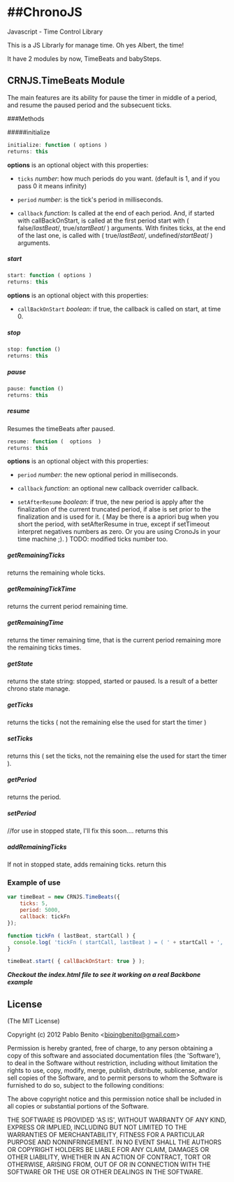 ##ChronoJS
========

Javascript - Time Control Library

This is a JS Librarly for manage time. Oh yes Albert, the time!

It have 2 modules by now, TimeBeats and babySteps.

## CRNJS.TimeBeats Module

The main features are its ability for pause the timer in middle of a period,
and resume the paused period and the subsecuent ticks.


###Methods

#####initialize

```javascript
initialize: function ( options )
returns: this
```

__options__ is an optional object with this properties:

* ```ticks``` _number_: how much periods do you want. (default is 1, and if you pass 0 it means infinity)

* ```period``` _number_: is the tick's period in milliseconds.

* ```callback``` _function_: Is called at the end of each period. And, if started with callBackOnStart, is called at the first period start with ( false/*lastBeat*/, true/*startBeat*/ ) arguments. With finites ticks, at the end of the last one, is called with ( true/*lastBeat*/, undefined/*startBeat*/ ) arguments.

##### start

```javascript
start: function ( options )
returns: this
```

__options__ is an optional object with this properties:

* ```callBackOnStart``` _boolean_: if true, the callback is called on start, at time 0.

##### stop

```javascript
stop: function ()
returns: this
```

##### pause

```javascript
pause: function ()
returns: this
```

##### resume

Resumes the timeBeats after paused.

```javascript
resume: function (  options  )
returns: this
```

__options__ is an optional object with this properties:

* ```period``` _number_: the new optional period in milliseconds.

* ```callback``` _function_: an optional new callback overrider callback.

* ```setAfterResume``` _boolean_: if true, the new period is apply after the finalization of the current truncated period, if alse is set prior to the finalization and is used for it.
( May be there is a apriori bug when you short the period, with setAfterResume in true, except if setTimeout interpret negatives numbers as zero. Or you are using CronoJs in your time machine ;). ) TODO: modified ticks number too.

##### getRemainingTicks

returns the remaining whole ticks.

##### getRemainingTickTime

returns the current period remaining time.

##### getRemainingTime

returns the timer remaining time, that is the current period remaining more the remaining ticks times.

##### getState

returns the state string: stopped, started or paused. Is a result of a better chrono state manage.

##### getTicks

returns the ticks ( not the remaining else the used for start the timer )

##### setTicks

returns this ( set the ticks, not the remaining else the used for start the timer ).

##### getPeriod

returns the period.

##### setPeriod

//for use in stopped state, I'll fix this soon.... returns this

##### addRemainingTicks

If not in stopped state, adds remaining ticks. return this	

### Example of use

```javascript
var timeBeat = new CRNJS.TimeBeats({
	ticks: 5,
	period: 5000,
	callback: tickFn
});

function tickFn ( lastBeat, startCall ) {
  console.log( 'tickFn ( startCall, lastBeat ) = ( ' + startCall + ', ' + lastBeat + ' )');
}

timeBeat.start( { callBackOnStart: true } );
```
_**Checkout the index.html file to see it working on a real Backbone example**_

## License 

(The MIT License)

Copyright (c) 2012 Pablo Benito &lt;bioingbenito@gmail.com&gt;

Permission is hereby granted, free of charge, to any person obtaining
a copy of this software and associated documentation files (the
'Software'), to deal in the Software without restriction, including
without limitation the rights to use, copy, modify, merge, publish,
distribute, sublicense, and/or sell copies of the Software, and to
permit persons to whom the Software is furnished to do so, subject to
the following conditions:

The above copyright notice and this permission notice shall be
included in all copies or substantial portions of the Software.

THE SOFTWARE IS PROVIDED 'AS IS', WITHOUT WARRANTY OF ANY KIND,
EXPRESS OR IMPLIED, INCLUDING BUT NOT LIMITED TO THE WARRANTIES OF
MERCHANTABILITY, FITNESS FOR A PARTICULAR PURPOSE AND NONINFRINGEMENT.
IN NO EVENT SHALL THE AUTHORS OR COPYRIGHT HOLDERS BE LIABLE FOR ANY
CLAIM, DAMAGES OR OTHER LIABILITY, WHETHER IN AN ACTION OF CONTRACT,
TORT OR OTHERWISE, ARISING FROM, OUT OF OR IN CONNECTION WITH THE
SOFTWARE OR THE USE OR OTHER DEALINGS IN THE SOFTWARE.
